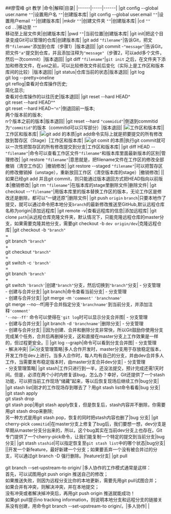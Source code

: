 ##廖雪峰 git 教学
|命令|解释|目录|
|------|-----|------|
|git config --global user.name `""`|设置用户名 `""`|创建版本库|
|git config --global user.email `""`|设置用户email `""`|创建版本库|
|mkdir `""`|创建文件夹 `""`|创建版本库|
|cd `""`  <br>  cd `..`|移动至 `""`  <br>  移动至上层文件夹|创建版本库|
|pwd `""`|当前位置|创建版本库|
|git init|把这个目录变成Git可以管理的仓库|创建版本库|
|git add `"filename"`|告诉Git，把文件`"filename"`添加到仓库（步骤1）|版本退回|
|git commit -`"message"`|告诉Git，把文件`"a"`提交到仓库，并且添加注释为`"message"`（步骤2，可以add多个文件，然后一次commit）|版本退回|
|git diff `"filename"`|`git init` 之后，在文件夹下添加和修改文件，在`add`之前，可以比较修改文件前后变化（实际上是工作区和版本库间的比较）|版本退回|
|git status|仓库当前的状态|版本退回|
|git log<br>git log --pretty=oneline  <br>  git reflog|查看对仓库操作历史;  <br>  简化显示;  <br>  查看对仓库操作的以往历史|版本退回|
|git reset --hard HEAD^  <br>  git reset --hard HEAD^^  <br>  git reset --hard HEAD~`"n"`|倒退回前一版本;  <br>  两个版本前的版本;  <br>  n个版本之前的版本|版本退回|
|git reset --hard `"commidid"`|倒退到commitid为`"commitid"`的版本（commitid可以只写部分）|版本退回|
|![工作区和版本库](https://static.liaoxuefeng.com/files/attachments/919020037470528/0)||工作区和版本库|
|![git add 的本质](https://static.liaoxuefeng.com/files/attachments/919020074026336/0)|git add命令实际上就是把要提交的所有修改放到暂存区（Stage）|工作区和版本库|
|![git comit 的本质](https://static.liaoxuefeng.com/files/attachments/919020100829536/0)|执行git commit就可以一次性把暂存区的所有修改提交到分支|工作区和版本库|
|git diff HEAD -- `"filename"`|命令可以查看工作区文件`"filename"`和版本库里面最新版本的区别|管理修改|
|git restore `"filename"`|意思就是，把filename文件在工作区的修改全部撤销（清空工作区）|撤销修改|
|git  restore --staged `"filename"`|可以把暂存区的修改撤销掉（unstage），重新放回工作区（清空版本库的stage）|撤销修改|
||如果已经git add 并且git commit，则只能通过版本退回方式把HEAD指向以前版本|撤销修改|
|git rm `"filename"`|在版本库的stage里删除文件|删除文件|
|git checkout --`"filename"`|用版本库里的版本替换工作区的版本，无论工作区是修改还是删除，都可以“一键还原”|删除文件|
|git push `origin` `branch`|只要本地作了提交，就可以通过命令把本地分支`branch`的最新修改推送至GitHub,默认远程仓库名称为origin|添加远程库|
|git remote -v|查看远程库的信息|添加远程库|
|git clone `path`|从远程仓库克隆文件夹，默认情况下，只能克隆远程仓库的master分支，如果需要克隆其他分支，需要git checkout -b `dev origin/dev`|克隆远程仓库|
|git checkout -b `"branch"`  <br> =  <br> git branch `"branch"` <br> + <br> git checkout `"branch"` <br> =  <br>  git switch -c `'branch'` <br> = <br> git branch `'branch'` <br> + <br> git switch `'branch'`|创建`"branch"`分支，然后切换到`"branch"`分支| - 分支管理  <br> - 创建与合并分支|
|git branch|命令查看当前分支| - 分支管理  <br> - 创建与合并分支|
|git merge -m `'comment'` `'branchname'`  <br>  git merge --no--ff|用于合并指定分支`'branchname'`到当前分支，并添加注释`'comment'`  <br>  `'--no--ff'` 命令可以使得在`'git log`时可以显示分支合并图| - 分支管理  <br> - 创建与合并分支|
|git branch -d `'branchname'`|删除分支| - 分支管理  <br> - 创建与合并分支|
||因为创建、合并和删除分支非常快，所以Git鼓励你使用分支完成某个任务，合并后再删掉分支，这和直接在master分支上工作效果是一样的，但过程更安全。||
|git log --graph|命令可以看到分支合并图| - 分支管理  <br> - 解决冲突|
|![分支管理策略](https://static.liaoxuefeng.com/files/attachments/919023260793600/0)|多人合作开发时，master分支用于存放稳定版本，开发工作在dev上进行。当多人合作时，每人均有自己的分支，并由dev合并多人工作，当需要发布稳定版本时，由master分支合并dev分支| - 分支管理  <br> - 分支管理策略|
|git stash|工作只进行到一半，还没法提交，预计完成还需1天时间。但是，必须在两个小时内修复该bug，怎么办？幸好，Git还提供了一个stash功能，可以把当前工作现场“储藏”起来，等以后恢复现场后继续工作|bug分支|
|git stash list|刚才的工作现场存到哪去了？用git stash list命令看看|bug 分支|
|git stash apply  <br>  git stash drop  <br>  git stash pop|用git stash apply恢复，但是恢复后，stash内容并不删除，你需要用git stash drop来删除;  <br> 另一种方式是用git stash pop，恢复的同时把stash内容也删了|bug 分支|
|git cherry-pick `commitid`|在master分支上修复了bug后，我们要想一想，dev分支是早期从master分支分出来的，所以，这个bug其实在当前dev分支上也存在。Git专门提供了一个cherry-pick命令，让我们能复制一个特定的提交到当前分支|bug 分支|
|git stash `stashid`|可以指定恢复至`git stash list`中的哪个状态|bug分支|
||开发一个新feature，最好新建一个分支；如果要丢弃一个没有被合并过的分支，可以通过git branch -D <name>强行删除。|feature分支|
|git pull  <br> <br> git branch --set-upstream-to <branch-name> origin/<branch-name> |多人协作的工作模式通常是这样：<br>首先，可以试图用git push origin <branch-name>推送自己的修改；<br>如果推送失败，则因为远程分支比你的本地更新，需要先用git pull试图合并；<br>如果合并有冲突，则解决冲突，并在本地提交；<br>没有冲突或者解决掉冲突后，再用git push origin <branch-name>推送就能成功！<br>如果git pull提示no tracking information，则说明本地分支和远程分支的链接关系没有创建，用命令git branch --set-upstream-to <branch-name> origin/<branch-name>。|多人协作|
|
